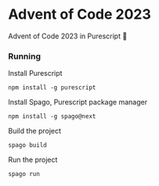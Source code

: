 # Advent of Code 2023

Advent of Code 2023 in Purescript 🎅

### Running

Install Purescript

```
npm install -g purescript
```

Install Spago, Purescript package manager

```
npm install -g spago@next
```

Build the project

```
spago build
```

Run the project

```
spago run
```
